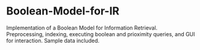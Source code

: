 # Boolean-Model-for-IR
Implementation of a Boolean Model for Information Retrieval. Preprocessing, indexing, executing boolean and prioximity queries, and GUI for interaction. Sample data included.
